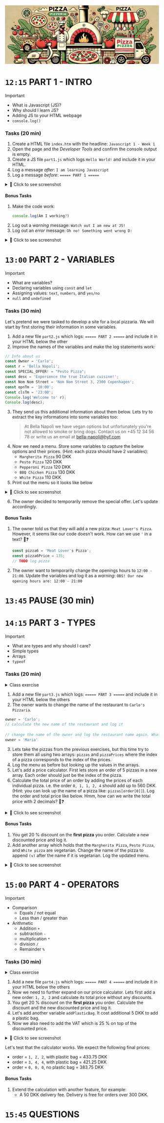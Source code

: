 

![pizza banner](./imgs/banner.jpg)


#  `12:15` PART 1 - INTRO
> [!IMPORTANT]
> * What is Javascript (JS)?
> * Why should I learn JS?
> * Adding JS to your HTML webpage
> * `console.log()`



### Tasks (20 min)
1. Create a HTML file `index.htm` with the headline: `Javascript 1 - Week 1`
2. Open the page and the *Developer Tools* and confirm the console output is empty.
3. Create a JS file `part1.js` which logs `Hello World!` and include it in your HTML.
4. Log a message *after*: `I am learning Javascript`
5. Log a message *before*: `===== PART 1 =====`
<details>
<summary>📸 Click to see screenshot</summary>

![result-part1](./imgs/p1-1.jpg)
</details>
   

#### Bonus Tasks
1. Make the code work: 
    ```js
    console.log(Am I working?)
    ```
2. Log out a *warning* message: `Watch out I am new at JS!`
3. Log out an *error* message: `Oh no! Something went wrong D:`
<details>
<summary>📸 Click to see screenshot</summary>

![result-part1](./imgs/p1-2.jpg)
</details>

# `13:00` PART 2 - VARIABLES
> [!IMPORTANT]
> * What are variables?
> * Declaring variables using `const` and `let`
> * Assigning values: `text`, `numbers`, and `yes/no`
> * `null` and `undefined`

### Tasks (30 min)
Let's pretend we were tasked to develop a site for a local pizzaria. We will start by first storing their information in some variables.
1. Add a new file `part2.js` which logs: `===== PART 2 =====` and include it in your HTML below the other
2. Improve the names of the variables and make the log statements work:
```js
// Info about us
const Owner = 'Carlo';
const r = 'Bella Napoli';
const SPECIAL_OFFER! = "Pesto Pizza";
const desc = 'Experience the true Italian cuisine!';
const Nom Nom Street = 'Nom Nom Street 3, 2300 Copenhagen';
const opnTm = '10:00';
const clsTm = '23:00';
Console.log('Welcome to' r);
Console.log(desc);
```
3. They send us this additional information about them below. Lets try to extract the key informations into some variables too:
   > At Bella Napoli we have vegan options but unfortunately you're not allowed to smoke or bring dogs. Contact us on +45 12 34 56 78 or write us an email at bella-napoli@hyf.com
4. Now we need a menu. Store some variables to capture the below options and their prices. (Hint: each pizza should have 2 variables):
   * `Margherita Pizza` 90 DKK
   * `Pesto Pizza` 120 DKK
   * `Pepperoni Pizza` 120 DKK
   * `BBQ Chicken Pizza` 130 DKK
   * `White Pizza` 110 DKK
5. Print out the menu so it looks like below
<details>
<summary>📸 Click to see screenshot</summary>

![result-part1](./imgs/p2-1.jpg)
</details>

6. The owner decided to temporarily remove the special offer. Let's update accordingly.


#### Bonus Tasks
1. The owner told us that they will add a new pizza: `Meat Lover's Pizza`. However, it seems like our code doesn't work. How can we use `'` in a text? 🤔❓
    ```js
    const pizza6 = 'Meat Lover's Pizza';
    const pizza6Price = 135;
    // TODO log pizza
    ```
2. The owner want to temporarily change the openings hours to `12:00 - 21:00`. Update the variables and log it as a *warning*: `OBS! Our new opening hours are: 12:00 - 21:00`


# `13:45` PAUSE (30 min)

# `14:15` PART 3 - TYPES
> [!IMPORTANT]
> * What are types and why should I care?
> * Simple types
> * Arrays
> * `typeof`


### Tasks (20 min)

<details>
<summary>Class exercise</summary>

```js
// guess what is logged from each line
console.log(typeof 3);
console.log(typeof -33);
console.log(typeof '3');
const threeConst = 3;
console.log(threeConst);
let threeLet = 3;
console.log(threeLet);
console.log(typeof 'console.log("console.log(console.log(""))")');
const names = ['benjamin', 'Christopher'];
console.log(typeof names[0]);
console.log(typeof names);
console.log(typeof true);
console.log(typeof names[2]);
```
</details>


1. Add a new file `part3.js` which logs: `===== PART 3 =====` and include it in your HTML below the others
2. The owner wants to change the name of the restaurant to `Carlo's Pizzaria`.
```js
owner = 'Carlo';
// calculate the new name of the restaurant and log it

// change the name of the owner and log the restaurant name again. What happened to the name of the restaurant and why?
owner = 'Maria'
```
3. Lets take the pizzas from the previous exercises, but this time try to store them all using two arrays: `pizzas` and `pizzaPrices` where the index of a pizza corresponds to the index of the prices.
4. Log the menu as before but looking up the values in the arrays.
5. Let's add a price calculator. First lets store an order of 5 pizzas in a new array. Each order should just be the index of the pizza.
6. Calculate the total price of an order by adding the prices of each individual pizza. i.e. the order `0, 1, 1, 2, 4` should add up to 560 DKK. (Hint: you can look up the name of a pizza like: `pizzas[order[0]]`). Log the order and total price like below. Hmm, how can we write the total price with 2 decimals? 🤔❓
<details>
<summary>📸 Click to see screenshot</summary>

![result-part3](./imgs/p3-1.jpg)
</details>




#### Bonus Tasks
1. You get 20 % discount on the **first pizza** you order. Calculate a new discounted price and log it. 
2. Add another array which holds that the `Margherita Pizza`, `Pesto Pizza`, and `White pizza` are vegetarian. Change the name of the pizza to append `(v)` after the name if it is vegetarian. Log the updated menu.
<details>
<summary>📸 Click to see screenshot</summary>

![result-part3](./imgs/p3-2.jpg)
</details>


# `15:00` PART 4 - OPERATORS
> [!IMPORTANT]
> * Comparison
>    * Equals / not equal
>    * Less than / greater than
> * Arithmetic
>    * Addition `+`
>    * subtraction `-`
>    * multiplication `*`
>    * division `/`
>    * Remainder `%`



### Tasks (30 min)
<details>
<summary>Class exercise</summary>

```js
// guess what is logged from each line
const employee = 'Carl';
const salary = 200;
const expenses = 20;
console.log(30 + 30 / 3);
console.log((10 + 10) * 2);
console.log(10 % 4);
console.log(salary === "200");
console.log(salary === 200);
console.log(salary == "200");
console.log(salary == 200);
console.log(salary - expenses);
console.log(salary < expenses);
console.log(salary >= salary);
```
</details>

1. Add a new file `part4.js` which logs: `===== PART 4 =====` and include it in your HTML below the others
2. Now we need to further expand on our price calculator. Lets first add a new order: `1, 2, 2` and calculate its total price without any discounts.
3. You get 20 % discount on the **first pizza** you order. Calculate the discount and the new discounted price and log it.
4. Let's add another variable `addPlasticBag`. It cost additional 5 DKK to add a plastic bag.
5. Now we also need to add the VAT which is 25 % on top of the discounted price.
<details>
<summary>📸 Click to see screenshot</summary>

![result-part4](./imgs/p4-1.jpg)
</details>

Let's test that the calculator works. We expect the following final prices:
   * order = `1, 2, 2`, with plastic bag = 433.75 DKK
   * order = `3, 4, 4`, with plastic bag = 421.25 DKK
   * order = `0, 0, 0`, no plastic bag = 383.75 DKK

#### Bonus Tasks
1. Extend the calculation with another feature, for example:
   * A 50 DKK delivery fee. Delivery is free for orders over 300 DKK.



# `15:45` QUESTIONS